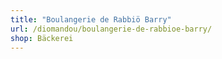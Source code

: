 ```yaml
---
title: "Boulangerie de Rabbiö Barry"
url: /diomandou/boulangerie-de-rabbioe-barry/
shop: Bäckerei
---
```

